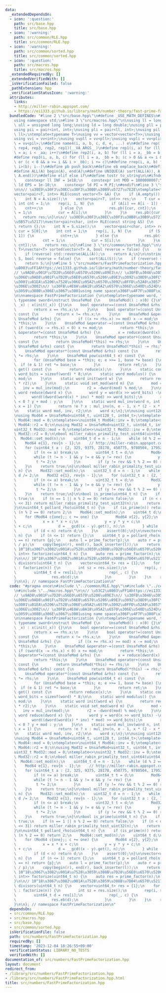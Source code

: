 ```yaml
---
data:
  _extendedDependsOn:
  - icon: ':question:'
    path: src/base.hpp
    title: src/base.hpp
  - icon: ':warning:'
    path: src/common/RLE.hpp
    title: src/common/RLE.hpp
  - icon: ':warning:'
    path: src/common/sorted.hpp
    title: src/common/sorted.hpp
  - icon: ':question:'
    path: src/macros.hpp
    title: src/macros.hpp
  _extendedRequiredBy: []
  _extendedVerifiedWith: []
  _isVerificationFailed: false
  _pathExtension: hpp
  _verificationStatusIcon: ':warning:'
  attributes:
    links:
    - http://miller-rabin.appspot.com/
    - https://ei1333.github.io/library/math/number-theory/fast-prime-factorization.hpp
  bundledCode: "#line 2 \"src/base.hpp\"\n#define _USE_MATH_DEFINES\n#include <bits/stdc++.h>\n\
    using namespace std;\n#line 3 \"src/macros.hpp\"\n\nusing ll = long long;\nusing\
    \ ull = unsigned long long;\nusing ld = long double;\nusing pll = pair<ll, ll>;\n\
    using pii = pair<int, int>;\nusing pli = pair<ll, int>;\nusing pil = pair<int,\
    \ ll>;\ntemplate<typename T>\nusing vv = vector<vector<T>>;\nusing vvl = vv<ll>;\n\
    using vvi = vv<int>;\nusing vvpll = vv<pll>;\nusing vvpli = vv<pli>;\nusing vvpil\
    \ = vv<pil>;\n#define name4(i, a, b, c, d, e, ...) e\n#define rep(...) name4(__VA_ARGS__,\
    \ rep4, rep3, rep2, rep1)(__VA_ARGS__)\n#define rep1(i, a) for (ll i = 0, _aa\
    \ = a; i < _aa; i++)\n#define rep2(i, a, b) for (ll i = a, _bb = b; i < _bb; i++)\n\
    #define rep3(i, a, b, c) for (ll i = a, _bb = b; (c > 0 && a <= i && i < _bb)\
    \ or (c < 0 && a >= i && i > _bb); i += c)\n#define rrep(i, a, b) for (ll i=(a);\
    \ i>(b); i--)\n#define pb push_back\n#define eb emplace_back\n#define mkp make_pair\n\
    #define ALL(A) begin(A), end(A)\n#define UNIQUE(A) sort(ALL(A)), A.erase(unique(ALL(A)),\
    \ A.end())\n#define elif else if\n#define tostr to_string\n\n#ifndef CONSTANTS\n\
    \    constexpr ll INF = 1e18;\n    constexpr int MOD = 1000000007;\n    constexpr\
    \ ld EPS = 1e-10;\n    constexpr ld PI = M_PI;\n#endif\n#line 3 \"src/common/RLE.hpp\"\
    \n\n// \u30E9\u30F3\u30EC\u30F3\u30B0\u30B9\u5727\u7E2E\ntemplate<typename T>\n\
    vector<pair<T, int>> RLE(const vector<T> &A) {\n    if (A.empty()) return {};\n\
    \    int N = A.size();\n    vector<pair<T, int>> res;\n    T cur = A[0];\n   \
    \ int cnt = 1;\n    rep(i, 1, N) {\n        if (A[i] == A[i - 1]) {\n        \
    \    cnt++;\n        } else {\n            res.pb({cur, cnt});\n            cnt\
    \ = 1;\n            cur = A[i];\n        }\n    }\n    res.pb({cur, cnt});\n \
    \   return res;\n}\n\n// \u30E9\u30F3\u30EC\u30F3\u30B0\u30B9\u5727\u7E2E(\u6587\
    \u5B57\u5217)\nvector<pair<char, int>> RLE(const string &S) {\n    if (S.empty())\
    \ return {};\n    int N = S.size();\n    vector<pair<char, int>> res;\n    char\
    \ cur = S[0];\n    int cnt = 1;\n    rep(i, 1, N) {\n        if (S[i] == S[i -\
    \ 1]) {\n            cnt++;\n        } else {\n            res.pb({cur, cnt});\n\
    \            cnt = 1;\n            cur = S[i];\n        }\n    }\n    res.pb({cur,\
    \ cnt});\n    return res;\n}\n#line 3 \"src/common/sorted.hpp\"\n\ntemplate<typename\
    \ T>\nvector<T> sorted(vector<T> A, bool reverse = false) {\n    sort(ALL(A));\n\
    \    if (reverse) std::reverse(ALL(A));\n    return A;\n}\n\nstring sorted(string\
    \ S, bool reverse = false) {\n    sort(ALL(S));\n    if (reverse) std::reverse(ALL(S));\n\
    \    return S;\n}\n#line 5 \"src/numbers/FastPrimeFactorization.hpp\"\n\n// \u53C2\
    \u8003\uFF1Ahttps://ei1333.github.io/library/math/number-theory/fast-prime-factorization.hpp\n\
    // \u9AD8\u901F\u7D20\u56E0\u6570\u5206\u89E3\n// \u30FB\u3046\u3057\u3055\u3093\
    \u306E\u9AD8\u901F\u7D20\u56E0\u6570\u5206\u89E3\u3092\u30D9\u30FC\u30B9\u306B\
    \u3001\u81EA\u5206\u7528\u306E\u95A2\u6570\u3092\u8FFD\u52A0\u3057\u305F\u3082\
    \u306E\u3002\n// \u30FB\u4E0A\u8A18\u95A2\u6570\u306E\u540D\u524D\u304C\u7AF6\u5408\
    \u3059\u308B\u306E\u3067\u3001using name space\u306F\u4F7F\u308F\u306A\u3044\u3002\
    \n\nnamespace FastPrimeFactorization {\n\ntemplate<typename word, typename dword,\
    \ typename sword>\nstruct UnsafeMod {\n    UnsafeMod() : x(0) {}\n\n    UnsafeMod(word\
    \ _x) : x(init(_x)) {}\n\n    bool operator==(const UnsafeMod &rhs) const {\n\
    \        return x == rhs.x;\n    }\n\n    bool operator!=(const UnsafeMod &rhs)\
    \ const {\n        return x != rhs.x;\n    }\n\n    UnsafeMod &operator+=(const\
    \ UnsafeMod &rhs) {\n        if ((x += rhs.x) >= mod) x -= mod;\n        return\
    \ *this;\n    }\n\n    UnsafeMod &operator-=(const UnsafeMod &rhs) {\n       \
    \ if (sword(x -= rhs.x) < 0) x += mod;\n        return *this;\n    }\n\n    UnsafeMod\
    \ &operator*=(const UnsafeMod &rhs) {\n        x = reduce(dword(x) * rhs.x);\n\
    \        return *this;\n    }\n\n    UnsafeMod operator+(const UnsafeMod &rhs)\
    \ const {\n        return UnsafeMod(*this) += rhs;\n    }\n\n    UnsafeMod operator-(const\
    \ UnsafeMod &rhs) const {\n        return UnsafeMod(*this) -= rhs;\n    }\n\n\
    \    UnsafeMod operator*(const UnsafeMod &rhs) const {\n        return UnsafeMod(*this)\
    \ *= rhs;\n    }\n\n    UnsafeMod pow(uint64_t e) const {\n        UnsafeMod ret(1);\n\
    \        for (UnsafeMod base = *this; e; e >>= 1, base *= base) {\n          \
    \  if (e & 1) ret *= base;\n        }\n        return ret;\n    }\n\n    word\
    \ get() const {\n        return reduce(x);\n    }\n\n    static constexpr int\
    \ word_bits = sizeof(word) * 8;\n\n    static word modulus() {\n        return\
    \ mod;\n    }\n\n    static word init(word w) {\n        return reduce(dword(w)\
    \ * r2);\n    }\n\n    static void set_mod(word m) {\n        mod = m;\n     \
    \   inv = mul_inv(mod);\n        r2 = -dword(mod) % mod;\n    }\n\n    static\
    \ word reduce(dword x) {\n        word y = word(x >> word_bits) -\n          \
    \       word((dword(word(x) * inv) * mod) >> word_bits);\n        return sword(y)\
    \ < 0 ? y + mod : y;\n    }\n\n    static word mul_inv(word n, int e = 6, word\
    \ x = 1) {\n        return !e ? x : mul_inv(n, e - 1, x * (2 - x * n));\n    }\n\
    \n    static word mod, inv, r2;\n\n    word x;\n};\n\nusing uint128_t = __uint128_t;\n\
    \nusing Mod64 = UnsafeMod<uint64_t, uint128_t, int64_t>;\ntemplate<>\nuint64_t\
    \ Mod64::mod = 0;\ntemplate<>\nuint64_t Mod64::inv = 0;\ntemplate<>\nuint64_t\
    \ Mod64::r2 = 0;\n\nusing Mod32 = UnsafeMod<uint32_t, uint64_t, int32_t>;\ntemplate<>\n\
    uint32_t Mod32::mod = 0;\ntemplate<>\nuint32_t Mod32::inv = 0;\ntemplate<>\nuint32_t\
    \ Mod32::r2 = 0;\n\nbool miller_rabin_primality_test_uint64(uint64_t n) {\n  \
    \  Mod64::set_mod(n);\n    uint64_t d = n - 1;\n    while (d % 2 == 0) d /= 2;\n\
    \    Mod64 e{1}, rev{n - 1};\n    // http://miller-rabin.appspot.com/    < 2^64\n\
    \    for (uint64_t a : {2, 325, 9375, 28178, 450775, 9780504, 1795265022}) {\n\
    \        if (n <= a) break;\n        uint64_t t = d;\n        Mod64 y = Mod64(a).pow(t);\n\
    \        while (t != n - 1 && y != e && y != rev) {\n            y *= y;\n   \
    \         t *= 2;\n        }\n        if (y != rev && t % 2 == 0) return false;\n\
    \    }\n    return true;\n}\n\nbool miller_rabin_primality_test_uint32(uint32_t\
    \ n) {\n    Mod32::set_mod(n);\n    uint32_t d = n - 1;\n    while (d % 2 == 0)\
    \ d /= 2;\n    Mod32 e{1}, rev{n - 1};\n    for (uint32_t a : {2, 7, 61}) {\n\
    \        if (n <= a) break;\n        uint32_t t = d;\n        Mod32 y = Mod32(a).pow(t);\n\
    \        while (t != n - 1 && y != e && y != rev) {\n            y *= y;\n   \
    \         t *= 2;\n        }\n        if (y != rev && t % 2 == 0) return false;\n\
    \    }\n    return true;\n}\n\nbool is_prime(uint64_t n) {\n    if (n == 2) return\
    \ true;\n    if (n == 1 || n % 2 == 0) return false;\n    if (n < uint64_t(1)\
    \ << 31) return miller_rabin_primality_test_uint32(n);\n    return miller_rabin_primality_test_uint64(n);\n\
    }\n\nuint64_t pollard_rho(uint64_t n) {\n    if (is_prime(n)) return n;\n    if\
    \ (n % 2 == 0) return 2;\n    Mod64::set_mod(n);\n    uint64_t d;\n    Mod64 one{1};\n\
    \    for (Mod64 c{one};; c += one) {\n        Mod64 x{2}, y{2};\n        do {\n\
    \            x = x * x + c;\n            y = y * y + c;\n            y = y * y\
    \ + c;\n            d = __gcd((x - y).get(), n);\n        } while (d == 1);\n\
    \        if (d < n) return d;\n    }\n    assert(0);\n}\n\nvector<uint64_t> prime_factor(uint64_t\
    \ n) {\n    if (n <= 1) return {};\n    uint64_t p = pollard_rho(n);\n    if (p\
    \ == n) return {p};\n    auto l = prime_factor(p);\n    auto r = prime_factor(n\
    \ / p);\n    copy(begin(r), end(r), back_inserter(l));\n    return l;\n}\n\n//\
    \ 10^18\u3067\u3082\u901A\u7528\u3059\u308B\u7D20\u56E0\u6570\u5206\u89E3\nvector<pair<uint64_t,\
    \ int>> factorize(uint64_t n) {\n    auto res = prime_factor(n);\n    return RLE(sorted(res));\n\
    }\n\n// 10^18\u3067\u3082\u901A\u7528\u3059\u308B\u7D04\u6570\u5217\u6319\nvector<uint64_t>\
    \ divisors(uint64_t n) {\n    vector<uint64_t> res = {1};\n    for (auto [p, c]\
    \ : factorize(n)) {\n        int sz = res.size();\n        rep(i, sz) {\n    \
    \        uint64_t d = res[i];\n            rep(_, c) {\n                d *= p;\n\
    \                res.eb(d);\n            }\n        }\n    }\n    return res;\n\
    }\n\n}; // namespace FastPrimeFactorization\n"
  code: "#pragma once\n#include \"../common/RLE.hpp\"\n#include \"../common/sorted.hpp\"\
    \n#include \"../macros.hpp\"\n\n// \u53C2\u8003\uFF1Ahttps://ei1333.github.io/library/math/number-theory/fast-prime-factorization.hpp\n\
    // \u9AD8\u901F\u7D20\u56E0\u6570\u5206\u89E3\n// \u30FB\u3046\u3057\u3055\u3093\
    \u306E\u9AD8\u901F\u7D20\u56E0\u6570\u5206\u89E3\u3092\u30D9\u30FC\u30B9\u306B\
    \u3001\u81EA\u5206\u7528\u306E\u95A2\u6570\u3092\u8FFD\u52A0\u3057\u305F\u3082\
    \u306E\u3002\n// \u30FB\u4E0A\u8A18\u95A2\u6570\u306E\u540D\u524D\u304C\u7AF6\u5408\
    \u3059\u308B\u306E\u3067\u3001using name space\u306F\u4F7F\u308F\u306A\u3044\u3002\
    \n\nnamespace FastPrimeFactorization {\n\ntemplate<typename word, typename dword,\
    \ typename sword>\nstruct UnsafeMod {\n    UnsafeMod() : x(0) {}\n\n    UnsafeMod(word\
    \ _x) : x(init(_x)) {}\n\n    bool operator==(const UnsafeMod &rhs) const {\n\
    \        return x == rhs.x;\n    }\n\n    bool operator!=(const UnsafeMod &rhs)\
    \ const {\n        return x != rhs.x;\n    }\n\n    UnsafeMod &operator+=(const\
    \ UnsafeMod &rhs) {\n        if ((x += rhs.x) >= mod) x -= mod;\n        return\
    \ *this;\n    }\n\n    UnsafeMod &operator-=(const UnsafeMod &rhs) {\n       \
    \ if (sword(x -= rhs.x) < 0) x += mod;\n        return *this;\n    }\n\n    UnsafeMod\
    \ &operator*=(const UnsafeMod &rhs) {\n        x = reduce(dword(x) * rhs.x);\n\
    \        return *this;\n    }\n\n    UnsafeMod operator+(const UnsafeMod &rhs)\
    \ const {\n        return UnsafeMod(*this) += rhs;\n    }\n\n    UnsafeMod operator-(const\
    \ UnsafeMod &rhs) const {\n        return UnsafeMod(*this) -= rhs;\n    }\n\n\
    \    UnsafeMod operator*(const UnsafeMod &rhs) const {\n        return UnsafeMod(*this)\
    \ *= rhs;\n    }\n\n    UnsafeMod pow(uint64_t e) const {\n        UnsafeMod ret(1);\n\
    \        for (UnsafeMod base = *this; e; e >>= 1, base *= base) {\n          \
    \  if (e & 1) ret *= base;\n        }\n        return ret;\n    }\n\n    word\
    \ get() const {\n        return reduce(x);\n    }\n\n    static constexpr int\
    \ word_bits = sizeof(word) * 8;\n\n    static word modulus() {\n        return\
    \ mod;\n    }\n\n    static word init(word w) {\n        return reduce(dword(w)\
    \ * r2);\n    }\n\n    static void set_mod(word m) {\n        mod = m;\n     \
    \   inv = mul_inv(mod);\n        r2 = -dword(mod) % mod;\n    }\n\n    static\
    \ word reduce(dword x) {\n        word y = word(x >> word_bits) -\n          \
    \       word((dword(word(x) * inv) * mod) >> word_bits);\n        return sword(y)\
    \ < 0 ? y + mod : y;\n    }\n\n    static word mul_inv(word n, int e = 6, word\
    \ x = 1) {\n        return !e ? x : mul_inv(n, e - 1, x * (2 - x * n));\n    }\n\
    \n    static word mod, inv, r2;\n\n    word x;\n};\n\nusing uint128_t = __uint128_t;\n\
    \nusing Mod64 = UnsafeMod<uint64_t, uint128_t, int64_t>;\ntemplate<>\nuint64_t\
    \ Mod64::mod = 0;\ntemplate<>\nuint64_t Mod64::inv = 0;\ntemplate<>\nuint64_t\
    \ Mod64::r2 = 0;\n\nusing Mod32 = UnsafeMod<uint32_t, uint64_t, int32_t>;\ntemplate<>\n\
    uint32_t Mod32::mod = 0;\ntemplate<>\nuint32_t Mod32::inv = 0;\ntemplate<>\nuint32_t\
    \ Mod32::r2 = 0;\n\nbool miller_rabin_primality_test_uint64(uint64_t n) {\n  \
    \  Mod64::set_mod(n);\n    uint64_t d = n - 1;\n    while (d % 2 == 0) d /= 2;\n\
    \    Mod64 e{1}, rev{n - 1};\n    // http://miller-rabin.appspot.com/    < 2^64\n\
    \    for (uint64_t a : {2, 325, 9375, 28178, 450775, 9780504, 1795265022}) {\n\
    \        if (n <= a) break;\n        uint64_t t = d;\n        Mod64 y = Mod64(a).pow(t);\n\
    \        while (t != n - 1 && y != e && y != rev) {\n            y *= y;\n   \
    \         t *= 2;\n        }\n        if (y != rev && t % 2 == 0) return false;\n\
    \    }\n    return true;\n}\n\nbool miller_rabin_primality_test_uint32(uint32_t\
    \ n) {\n    Mod32::set_mod(n);\n    uint32_t d = n - 1;\n    while (d % 2 == 0)\
    \ d /= 2;\n    Mod32 e{1}, rev{n - 1};\n    for (uint32_t a : {2, 7, 61}) {\n\
    \        if (n <= a) break;\n        uint32_t t = d;\n        Mod32 y = Mod32(a).pow(t);\n\
    \        while (t != n - 1 && y != e && y != rev) {\n            y *= y;\n   \
    \         t *= 2;\n        }\n        if (y != rev && t % 2 == 0) return false;\n\
    \    }\n    return true;\n}\n\nbool is_prime(uint64_t n) {\n    if (n == 2) return\
    \ true;\n    if (n == 1 || n % 2 == 0) return false;\n    if (n < uint64_t(1)\
    \ << 31) return miller_rabin_primality_test_uint32(n);\n    return miller_rabin_primality_test_uint64(n);\n\
    }\n\nuint64_t pollard_rho(uint64_t n) {\n    if (is_prime(n)) return n;\n    if\
    \ (n % 2 == 0) return 2;\n    Mod64::set_mod(n);\n    uint64_t d;\n    Mod64 one{1};\n\
    \    for (Mod64 c{one};; c += one) {\n        Mod64 x{2}, y{2};\n        do {\n\
    \            x = x * x + c;\n            y = y * y + c;\n            y = y * y\
    \ + c;\n            d = __gcd((x - y).get(), n);\n        } while (d == 1);\n\
    \        if (d < n) return d;\n    }\n    assert(0);\n}\n\nvector<uint64_t> prime_factor(uint64_t\
    \ n) {\n    if (n <= 1) return {};\n    uint64_t p = pollard_rho(n);\n    if (p\
    \ == n) return {p};\n    auto l = prime_factor(p);\n    auto r = prime_factor(n\
    \ / p);\n    copy(begin(r), end(r), back_inserter(l));\n    return l;\n}\n\n//\
    \ 10^18\u3067\u3082\u901A\u7528\u3059\u308B\u7D20\u56E0\u6570\u5206\u89E3\nvector<pair<uint64_t,\
    \ int>> factorize(uint64_t n) {\n    auto res = prime_factor(n);\n    return RLE(sorted(res));\n\
    }\n\n// 10^18\u3067\u3082\u901A\u7528\u3059\u308B\u7D04\u6570\u5217\u6319\nvector<uint64_t>\
    \ divisors(uint64_t n) {\n    vector<uint64_t> res = {1};\n    for (auto [p, c]\
    \ : factorize(n)) {\n        int sz = res.size();\n        rep(i, sz) {\n    \
    \        uint64_t d = res[i];\n            rep(_, c) {\n                d *= p;\n\
    \                res.eb(d);\n            }\n        }\n    }\n    return res;\n\
    }\n\n}; // namespace FastPrimeFactorization\n"
  dependsOn:
  - src/common/RLE.hpp
  - src/macros.hpp
  - src/base.hpp
  - src/common/sorted.hpp
  isVerificationFile: false
  path: src/numbers/FastPrimeFactorization.hpp
  requiredBy: []
  timestamp: '2023-12-04 18:26:55+09:00'
  verificationStatus: LIBRARY_NO_TESTS
  verifiedWith: []
documentation_of: src/numbers/FastPrimeFactorization.hpp
layout: document
redirect_from:
- /library/src/numbers/FastPrimeFactorization.hpp
- /library/src/numbers/FastPrimeFactorization.hpp.html
title: src/numbers/FastPrimeFactorization.hpp
---
```

